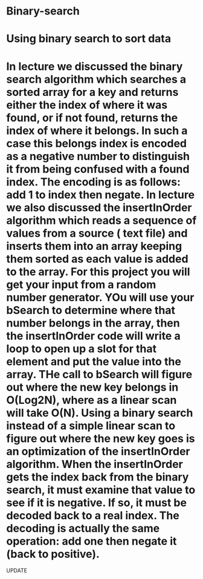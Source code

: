 # Binary-search
# Using binary search to sort data 
# In lecture we discussed the binary search algorithm which searches a sorted array for a key and returns either the index of where it was found, or if not found, returns the index of where it belongs. In such a case this belongs index is encoded as a negative number to distinguish it from being confused with a found index. The encoding is as follows: add 1 to index then negate. In lecture we also discussed the insertInOrder algorithm which reads a sequence of values from a source ( text file) and inserts them into an array keeping them sorted as each value is added to the array. For this project you will get your input from a random number generator. YOu will use your bSearch to determine where that number belongs in the array, then the insertInOrder code will write a loop to open up a slot for that element and put the value into the array. THe call to bSearch will figure out where the new key belongs in O(Log2N), where as a linear scan will take O(N). Using a binary search instead of a simple linear scan to figure out where the new key goes is an optimization of the insertInOrder algorithm. When the insertInOrder gets the index back from the binary search, it must examine that value to see if it is negative. If so, it must be decoded back to a real index. The decoding is actually the same operation: add one then negate it (back to positive).
UPDATE

